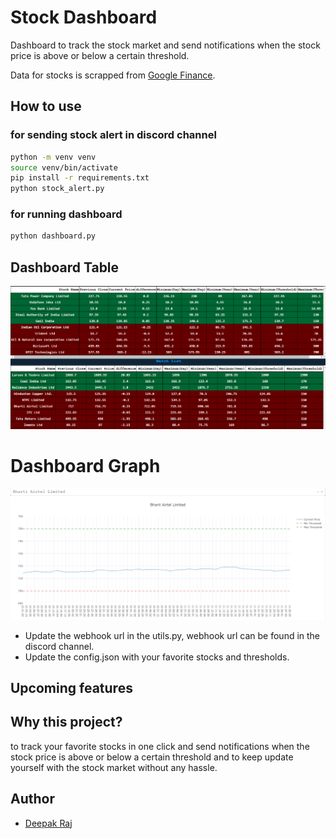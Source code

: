 # Stock Dashboard

Dashboard to track the stock market and send notifications when the stock price is above or below a certain threshold.

Data for stocks is scrapped from [Google Finance](https://www.google.com/finance/).

## How to use

### for sending stock alert in discord channel

```bash
python -m venv venv
source venv/bin/activate
pip install -r requirements.txt
python stock_alert.py 
```

### for running dashboard

```bash
python dashboard.py
```

## Dashboard Table

![Dashboard Table](/images/sample.png)

# Dashboard Graph

![Dashboard Graph](/images/sample2.png)


- Update the webhook url in the utils.py, webhook url can be found in the discord channel.
- Update the config.json with your favorite stocks and thresholds.

## Upcoming features



## Why this project?

to track your favorite stocks in one click and send notifications when the stock price is above or below a certain threshold and to keep update yourself with the stock market without any hassle. 

## Author

- [Deepak Raj](https://github.com/codeperfectplus)
